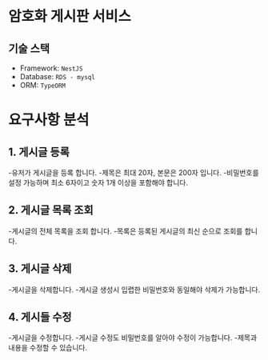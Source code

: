 # 암호화 게시판 서비스 


## 기술 스택

- Framework: `NestJS`
- Database: `RDS - mysql`
- ORM: `TypeORM`


# 요구사항 분석

## 1. 게시글 등록
  -유저가 게시글을 등록 합니다.
  -제목은 최대 20자, 본문은 200자 입니다.
  -비밀번호를 설정 가능하며 최소 6자이고 숫자 1개 이상을 포함해야 합니다.
   
## 2. 게시글 목록 조회
  -게시글의 전체 목록을 조회 합니다.
  -목록은 등록된 게시글의 최신 순으로 조회를 합니다.
  
## 3. 게시글 삭제
  -게시글을 삭제합니다.
  -게시글 생성시 입렵한 비밀번호와 동일해야 삭제가 가능합니다.
  
## 4. 게시들 수정
  -게시글을 수정합니다.
  -게시글 수정도 비밀번호를 알아야 수정이 가능합니다.
  -제목과 내용을 수정할 수 있습니다.
  




